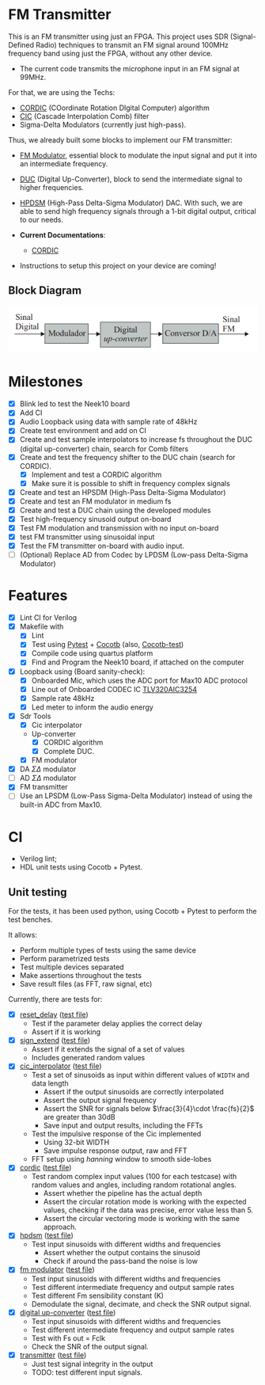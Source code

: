 # FM Transmitter

This is an FM transmitter using just an FPGA. This project uses SDR
(Signal-Defined Radio) techniques to transmit an FM signal around 100MHz
frequency band using just the FPGA, without any other device.

- The current code transmits the microphone input in an FM signal at 99MHz.

For that, we are using the Techs:

- [CORDIC](src/sdr-tools/cordic.v) (COordinate Rotation DIgital Computer) algorithm
- [CIC](src/sdr-tools/cic_interpolator.v) (Cascade Interpolation Comb) filter
- Sigma-Delta Modulators (currently just high-pass).

Thus, we already built some blocks to implement our FM transmitter:

- [FM Modulator](src/sdr-tools/fm_modulator.v), essential block to
  modulate the input signal and put it into an intermediate frequency.
- [DUC](src/sdr-tools/fm_modulator.v) (Digital Up-Converter), block to
  send the intermediate signal to higher frequencies.
- [HPDSM](src/delta-sigma/hpdsm.v) (High-Pass Delta-Sigma Modulator)
  DAC. With such, we are able to send high frequency signals through a
  1-bit digital output, critical to our needs.

- **Current Documentations**:
  - [CORDIC](docs/cordic.md)

- Instructions to setup this project on your device are coming!

## Block Diagram

![Project Block Diagram](docs/images/project_diagram.png)

# Milestones

- [x] Blink led to test the Neek10 board
- [x] Add CI
- [x] Audio Loopback using data with sample rate of 48kHz
- [x] Create test environment and add on CI
- [x] Create and test sample interpolators to increase fs throughout the DUC (digital up-converter) chain, search for Comb filters
- [x] Create and test the frequency shifter to the DUC chain (search for
  CORDIC).
  - [x] Implement and test a CORDIC algorithm
  - [x] Make sure it is possible to shift in frequency complex signals
- [x] Create and test an HPSDM (High-Pass Delta-Sigma Modulator)
- [x] Create and test an FM modulator in medium fs
- [x] Create and test a DUC chain using the developed modules
- [x] Test high-frequency sinusoid output on-board
- [x] Test FM modulation and transmission with no input on-board
- [x] test FM transmitter using sinusoidal input
- [x] Test the FM transmitter on-board with audio input.
- [ ] (Optional) Replace AD from Codec by LPDSM (Low-pass Delta-Sigma Modulator)

# Features

- [x] Lint CI for Verilog
- [x] Makefile with
  - [x] Lint
  - [x] Test using [Pytest](https://docs.pytest.org/en/stable/) +
    [Cocotb](https://github.com/cocotb/cocotb) (also,
    [Cocotb-test](https://github.com/themperek/cocotb-test))
  - [x] Compile code using quartus platform
  - [x] Find and Program the Neek10 board, if attached on the computer
- [x] Loopback using (Board sanity-check):
  - [x] Onboarded Mic, which uses the ADC port for Max10 ADC protocol
  - [x] Line out of Onboarded CODEC IC [TLV320AIC3254](https://www.ti.com/lit/ds/symlink/tlv320aic3254.pdf?ts=1608386796342)
  - [x] Sample rate 48kHz
  - [x] Led meter to inform the audio energy
- [x] Sdr Tools
  - [x] Cic interpolator
  - Up-converter
    - [x] CORDIC algorithm
    - [x] Complete DUC.
  - [x] FM modulator
- [x] DA $\Sigma\Delta$ modulator
- [ ] AD $\Sigma\Delta$ modulator
- [x] FM transmitter
- [ ] Use an LPSDM (Low-Pass Sigma-Delta Modulator) instead of using the built-in ADC from Max10.

# CI

- Verilog lint;
- HDL unit tests using Cocotb + Pytest.
## Unit testing

For the tests, it has been used python, using Cocotb + Pytest to perform
the test benches.

It allows:

- Perform multiple types of tests using the same device
- Perform parametrized tests
- Test multiple devices separated
- Make assertions throughout the tests
- Save result files (as FFT, raw signal, etc)

Currently, there are tests for:

- [x] [reset_delay](src/utils/reset_delay.v) ([test file](tests/test_reset_delay.py))
  - Test if the parameter delay applies the correct delay
  - Assert if it is working
- [x] [sign_extend](src/utils/sign_extend.v) ([test file](tests/test_sign_extend.py))
  - Assert if it extends the signal of a set of values
  - Includes generated random values
- [x] [cic_interpolator](src/sdr-tools/cic_interpolator.v) ([test file](tests/test_cic_interpolator.py))
  - Test a set of sinusoids as input within different values of `WIDTH`
    and data length
      - Assert if the output sinusoids are correctly interpolated
      - Assert the output signal frequency
      - Assert the SNR for signals below $\frac{3}{4}\cdot \frac{fs}{2}$
      are greater than 30dB
      - Save input and output results, including the FFTs
  - Test the impulsive response of the Cic implemented
    - Using 32-bit WIDTH
    - Save impulse response output, raw and FFT
  - FFT setup using _hanning_ window to smooth side-lobes
- [x] [cordic](src/sdr-tools/cordic.v) ([test file](tests/test_cordic.py))
  - Test random complex input values (100 for each testcase) with random
    values and angles, including random rotational angles.
      - Assert whether the pipeline has the actual depth
      - Assert the circular rotation mode is working with the expected
        values, checking if the data was precise, error value less than
        5.
      - Assert the circular vectoring mode is working with the same
        approach.
- [x] [hpdsm](src/delta-sigma/hpdsm.v) ([test file](tests/test_hpdsm.py))
  - Test input sinusoids with different widths and frequencies
    - Assert whether the output contains the sinusoid
    - Check if around the pass-band the noise is low
- [x] [fm modulator](src/sdr-tools/fm_modulator.v) ([test file](tests/test_fm_modulator.py))
  - Test input sinusoids with different widths and frequencies
  - Test different intermediate frequency and output sample rates
  - Test different Fm sensibility constant (K)
  - Demodulate the signal, decimate, and check the SNR output signal.
- [x] [digital up-converter](src/sdr-tools/duc.v) ([test file](tests/test_duc.py))
  - Test input sinusoids with different widths and frequencies
  - Test different intermediate frequency and output sample rates
  - Test with Fs out = Fclk
  - Check the SNR of the output signal.
- [x] [transmitter](src/sdr-tools/transmitter.v) ([test file](tests/test_transmitter.py))
  - Just test signal integrity in the output
  - TODO: test different input signals.

